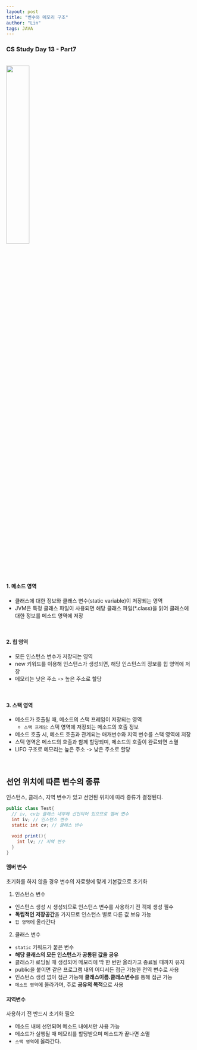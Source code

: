 ```yaml
---
layout: post
title: "변수와 메모리 구조"
author: "Lin"
tags: JAVA
---
```

### CS Study Day 13 - Part7

<br>

<img src="https://user-images.githubusercontent.com/33534771/74100794-00363c80-4b76-11ea-9616-2a819e6dcb4b.png" width="35%"/>


#### 1. 메소드 영역 
- 클래스에 대한 정보와 클래스 변수(static variable)이 저장되는 영역
- JVM은 특정 클래스 파일이 사용되면 해당 클래스 파일(*.class)을 읽어 클래스에 대한 정보를 메소드 영역에 저장

<br>

#### 2. 힙 영역
- 모든 인스턴스 변수가 저장되는 영역
- new 키워드를 이용해 인스턴스가 생성되면, 해당 인스턴스의 정보를 힙 영역에 저장
- 메모리는 낮은 주소 -> 높은 주소로 할당

<br>

#### 3. 스택 영역
- 메소드가 호출될 때, 메소드의 스택 프레임이 저장되는 영역
    - `스택 프레임`: 스택 영역에 저장되는 메소드의 호출 정보
- 메소드 호출 시, 메소드 호출과 관계되는 매개변수와 지역 변수를 스택 영역에 저장
- 스택 영역은 메소드의 호출과 함께 할당되며, 메소드의 호출이 완료되면 소멸
- LIFO 구조로 메모리는 높은 주소 -> 낮은 주소로 할당 
 
<br>

## 선언 위치에 따른 변수의 종류
인스턴스, 클래스, 지역 변수가 있고 선언된 위치에 따라 종류가 결정된다.

```java
public class Test{
  // iv, cv는 클래스 내부에 선언되어 있으므로 멤버 변수 
  int iv; // 인스턴스 변수
  static int cv; // 클래스 변수
  
  void print(){
    int lv; // 지역 변수
  }
}
```

#### 멤버 변수 
초기화를 하지 않을 경우 변수의 자료형에 맞게 기본값으로 초기화
1. 인스턴스 변수
- 인스턴스 생성 시 생성되므로 인스턴스 변수를 사용하기 전 객체 생성 필수
- **독립적인 저장공간**을 가지므로 인스턴스 별로 다른 값 보유 가능 
- `힙 영역`에 올라간다

2. 클래스 변수 
- `static` 키워드가 붙은 변수
- **해당 클래스의 모든 인스턴스가 공통된 값을 공유**
- 클래스가 로딩될 때 생성되어 메모리에 딱 한 번만 올라가고 종료될 때까지 유지 
- public을 붙이면 같은 프로그램 내의 어디서든 접근 가능한 전역 변수로 사용 
- 인스턴스 생성 없이 접근 가능해 **클래스이름.클래스변수**를 통해 접근 가능
- `메소드 영역`에 올라가며, 주로 **공유의 목적**으로 사용 

#### 지역변수
사용하기 전 반드시 초기화 필요 
- 메소드 내에 선언되며 메소드 내에서만 사용 가능 
- 메소드가 실행될 때 메모리를 할당받으며 메소드가 끝나면 소멸 
- `스택 영역`에 올라간다. 